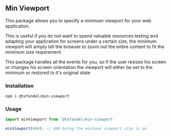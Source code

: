 ## Min Viewport

This package allows you to specify a minimum viewport for your web application.

This is useful if you do not want to spend valuable resources testing and adapting your application for screens under a
certain size, the minimum viewport will simply tell the browser to zoom out the entire content to fit the minimum size
requirement

This package handles all the events for you, so if the user resizes his screen or changes his screen orientation the viewport will either be set to the minimum or restored to it's original state

### Installation

`npm i @tofandel/min-viewport`

### Usage

```js
import minViewport from `@tofandel/min-viewport`

minViewport(400); // 400 being the minimum viewport size in px
```
